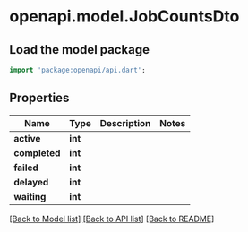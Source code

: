 # openapi.model.JobCountsDto

## Load the model package
```dart
import 'package:openapi/api.dart';
```

## Properties
Name | Type | Description | Notes
------------ | ------------- | ------------- | -------------
**active** | **int** |  | 
**completed** | **int** |  | 
**failed** | **int** |  | 
**delayed** | **int** |  | 
**waiting** | **int** |  | 

[[Back to Model list]](../README.md#documentation-for-models) [[Back to API list]](../README.md#documentation-for-api-endpoints) [[Back to README]](../README.md)


